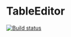 # TableEditor
[![Build status](https://ci.appveyor.com/api/projects/status/79t2v2mah16s7fup?svg=true)](https://ci.appveyor.com/project/dmytriy-drobaha/tableeditor)
